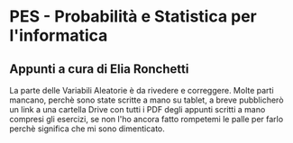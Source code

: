 # PES - Probabilità e Statistica per l'informatica

## Appunti a cura di Elia Ronchetti

La parte delle Variabili Aleatorie è da rivedere e correggere.
Molte parti mancano, perchè sono state scritte a mano su tablet, a breve pubblicherò un link a una cartella Drive con tutti i PDF degli appunti scritti a mano compresi gli esercizi, se non l'ho ancora fatto rompetemi le palle per farlo perchè significa che mi sono dimenticato.
